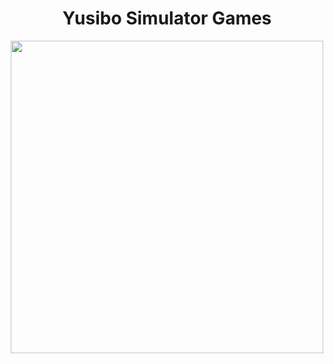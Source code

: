 <h1 align="center">Yusibo Simulator Games</h1>

<p align="center"> <img width="500" src="https://play-lh.googleusercontent.com/EN-1AloEhSkN-x2OxbztbVDkpxxNvWis8rIIJnvM4zf8NCR-u_gKKLoy3A8n19oV6Kk=w3840-h2160-rw"> </p>
